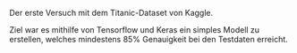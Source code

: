 Der erste Versuch mit dem Titanic-Dataset von Kaggle.

Ziel war es mithilfe von Tensorflow und Keras ein simples Modell zu erstellen, welches mindestens 85% Genauigkeit bei den Testdaten erreicht. 

